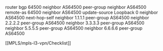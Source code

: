router bgp 64500
neighbor AS64500 peer-group
neighbor AS64500 remote-as 64500
neighbor AS64500 update-source Loopback 0
neighbor AS64500 next-hop-self
neighbor 1.1.1.1 peer-group AS64500
neighbor 2.2.2.2 peer-group AS64500
neighbor 3.3.3.3 peer-group AS64500
neighbor 5.5.5.5 peer-group AS64500
neighbor 6.6.6.6 peer-group AS64500

[[MPLS/mpls-l3-vpn/Checklist]]